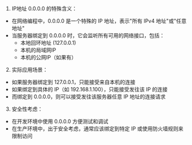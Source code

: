 1. IP地址 0.0.0.0 的特殊含义：

- 在网络编程中，0.0.0.0 是一个特殊的 IP 地址，表示"所有 IPv4 地址"或"任意地址"
- 当服务器绑定到 0.0.0.0 时，它会监听所有可用的网络接口，包括：
    - 本地回环地址 (127.0.0.1)
    - 本机的局域网IP
    - 本机的公网IP（如果有）

2. 实际应用场景：

- 如果服务器绑定到 127.0.0.1，只能接受来自本机的连接
- 如果绑定到具体的 IP（如 192.168.1.100），只能接受发往该 IP 的连接
- 而绑定到 0.0.0.0，则可以接受发往该服务器任意 IP 地址的连接请求

3. 安全性考虑：

- 在开发环境中使用 0.0.0.0 方便测试和调试
- 在生产环境中，出于安全考虑，通常应该绑定到特定 IP 或使用防火墙规则来限制访问